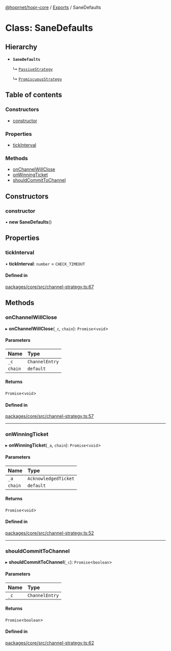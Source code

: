 [@hoprnet/hopr-core](../README.md) / [Exports](../modules.md) / SaneDefaults

# Class: SaneDefaults

## Hierarchy

- **`SaneDefaults`**

  ↳ [`PassiveStrategy`](PassiveStrategy.md)

  ↳ [`PromiscuousStrategy`](PromiscuousStrategy.md)

## Table of contents

### Constructors

- [constructor](SaneDefaults.md#constructor)

### Properties

- [tickInterval](SaneDefaults.md#tickinterval)

### Methods

- [onChannelWillClose](SaneDefaults.md#onchannelwillclose)
- [onWinningTicket](SaneDefaults.md#onwinningticket)
- [shouldCommitToChannel](SaneDefaults.md#shouldcommittochannel)

## Constructors

### constructor

• **new SaneDefaults**()

## Properties

### tickInterval

• **tickInterval**: `number` = `CHECK_TIMEOUT`

#### Defined in

[packages/core/src/channel-strategy.ts:67](https://github.com/UbuntuEvangelist/hoprnet/blob/master/packages/core/src/channel-strategy.ts#L67)

## Methods

### onChannelWillClose

▸ **onChannelWillClose**(`_c`, `chain`): `Promise`<`void`\>

#### Parameters

| Name | Type |
| :------ | :------ |
| `_c` | `ChannelEntry` |
| `chain` | `default` |

#### Returns

`Promise`<`void`\>

#### Defined in

[packages/core/src/channel-strategy.ts:57](https://github.com/UbuntuEvangelist/hoprnet/blob/master/packages/core/src/channel-strategy.ts#L57)

___

### onWinningTicket

▸ **onWinningTicket**(`_a`, `chain`): `Promise`<`void`\>

#### Parameters

| Name | Type |
| :------ | :------ |
| `_a` | `AcknowledgedTicket` |
| `chain` | `default` |

#### Returns

`Promise`<`void`\>

#### Defined in

[packages/core/src/channel-strategy.ts:52](https://github.com/UbuntuEvangelist/hoprnet/blob/master/packages/core/src/channel-strategy.ts#L52)

___

### shouldCommitToChannel

▸ **shouldCommitToChannel**(`_c`): `Promise`<`boolean`\>

#### Parameters

| Name | Type |
| :------ | :------ |
| `_c` | `ChannelEntry` |

#### Returns

`Promise`<`boolean`\>

#### Defined in

[packages/core/src/channel-strategy.ts:62](https://github.com/UbuntuEvangelist/hoprnet/blob/master/packages/core/src/channel-strategy.ts#L62)
